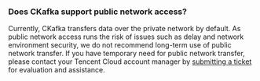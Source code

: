 ### Does CKafka support public network access?
Currently, CKafka transfers data over the private network by default. As public network access runs the risk of issues such as delay and network environment security, we do not recommend long-term use of public network transfer.
If you have temporary need for public network transfer, please contact your Tencent Cloud account manager by [submitting a ticket](https://console.cloud.tencent.com/workorder/category) for evaluation and assistance.

